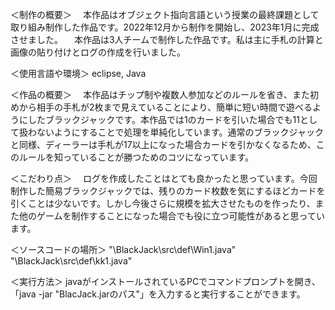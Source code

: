 ＜制作の概要＞
　本作品はオブジェクト指向言語という授業の最終課題として取り組み制作した作品です。2022年12月から制作を開始し、2023年1月に完成させました。
　本作品は3人チームで制作した作品です。私は主に手札の計算と画像の貼り付けとログの作成を行いました。

＜使用言語や環境＞
eclipse, Java

＜作品の概要＞
　本作品はチップ制や複数人参加などのルールを省き、また初めから相手の手札が2枚まで見えていることにより、簡単に短い時間で遊べるようにしたブラックジャックです。本作品では1のカードを引いた場合でも11として扱わないようにすることで処理を単純化しています。通常のブラックジャックと同様、ディーラーは手札が17以上になった場合カードを引かなくなるため、このルールを知っていることが勝つためのコツになっています。

＜こだわり点＞
　ログを作成したことはとても良かったと思っています。今回制作した簡易ブラックジャックでは、残りのカード枚数を気にするほどカードを引くことは少ないです。しかし今後さらに規模を拡大させたものを作ったり、また他のゲームを制作することになった場合でも役に立つ可能性があると思っています。

＜ソースコードの場所＞
"\BlackJack\src\def\Win1.java"
"\BlackJack\src\def\kk1.java"

＜実行方法＞
javaがインストールされているPCでコマンドプロンプトを開き、「java -jar "BlacJack.jarのパス"」を入力すると実行することができます。
